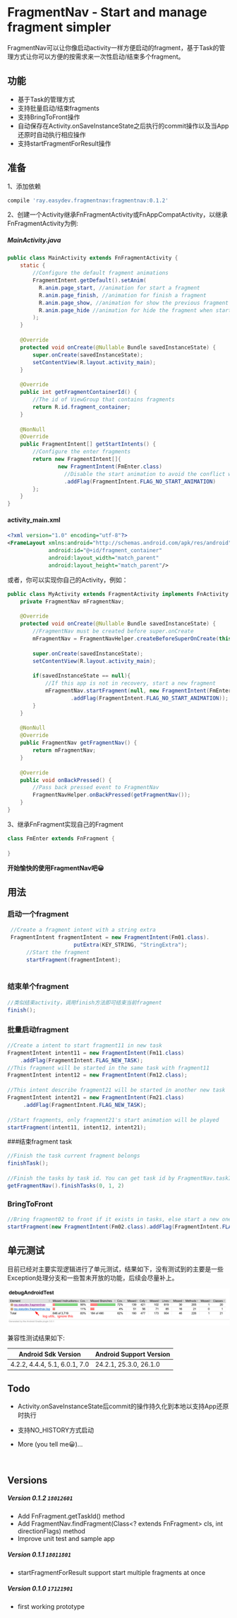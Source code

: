 # FragmentNav - Start and manage fragment simpler



FragmentNav可以让你像启动activity一样方便启动的fragment，基于Task的管理方式让你可以方便的按需求来一次性启动/结束多个fragment。



## 功能

- 基于Task的管理方式
- 支持批量启动/结束fragments
- 支持BringToFront操作
- 自动保存在Activity.onSaveInstanceState之后执行的commit操作以及当App还原时自动执行相应操作
- 支持startFragmentForResult操作


## 准备

1、添加依赖

```groovy
compile 'ray.easydev.fragmentnav:fragmentnav:0.1.2'
```



2、创建一个Activity继承FnFragmentActivity或FnAppCompatActivity，以继承FnFragmentActivity为例:

##### MainActivity.java

```java
public class MainActivity extends FnFragmentActivity {
    static {
        //Configure the default fragment animations
        FragmentIntent.getDefault().setAnim(
          R.anim.page_start, //animation for start a fragment
          R.anim.page_finish, //animation for finish a fragment
          R.anim.page_show, //animation for show the previous fragment when finish a fragment
          R.anim.page_hide //animation for hide the fragment when start a new fragment
        );
    }

    @Override
    protected void onCreate(@Nullable Bundle savedInstanceState) {
        super.onCreate(savedInstanceState);
        setContentView(R.layout.activity_main);
    }

    @Override
    public int getFragmentContainerId() {
      	//The id of ViewGroup that contains fragments
        return R.id.fragment_container;
    }

    @NonNull
    @Override
    public FragmentIntent[] getStartIntents() {
      	//Configure the enter fragments
        return new FragmentIntent[]{
                new FragmentIntent(FmEnter.class)
                  //Disable the start animation to avoid the conflict with the activity's start animation
                  .addFlag(FragmentIntent.FLAG_NO_START_ANIMATION)
        };
    }
}
```

#### activity_main.xml

```xml
<?xml version="1.0" encoding="utf-8"?>
<FrameLayout xmlns:android="http://schemas.android.com/apk/res/android"
             android:id="@+id/fragment_container"
             android:layout_width="match_parent"
             android:layout_height="match_parent"/>

```

或者，你可以实现你自己的Activity，例如：

```java
public class MyActivity extends FragmentActivity implements FnActivity {
    private FragmentNav mFragmentNav;

    @Override
    protected void onCreate(@Nullable Bundle savedInstanceState) {
        //FragmentNav must be created before super.onCreate
        mFragmentNav = FragmentNavHelper.createBeforeSuperOnCreate(this, R.id.fragment_container, savedInstanceState);

        super.onCreate(savedInstanceState);
        setContentView(R.layout.activity_main);

        if(savedInstanceState == null){
            //If this app is not in recovery, start a new fragment
            mFragmentNav.startFragment(null, new FragmentIntent(FmEnter.class)
                    .addFlag(FragmentIntent.FLAG_NO_START_ANIMATION));
        }
    }

    @NonNull
    @Override
    public FragmentNav getFragmentNav() {
        return mFragmentNav;
    }

    @Override
    public void onBackPressed() {
        //Pass back pressed event to FragmentNav
        FragmentNavHelper.onBackPressed(getFragmentNav());
    }
}
```



3、继承FnFragment实现自己的Fragment

```java
class FmEnter extends FnFragment {
  
}
```

**开始愉快的使用FragmentNav吧😀**



## 用法

### 启动一个fragment

```java
 //Create a fragment intent with a string extra
 FragmentIntent fragmentIntent = new FragmentIntent(Fm01.class).
                     putExtra(KEY_STRING, "StringExtra");
      //Start the fragment
      startFragment(fragmentIntent);
 
```



### 结束单个fragment

```java
//类似结束activity，调用finish方法即可结束当前fragment
finish();
```



### 批量启动fragment

```java
//Create a intent to start fragment11 in new task
FragmentIntent intent11 = new FragmentIntent(Fm11.class)
  	.addFlag(FragmentIntent.FLAG_NEW_TASK);
//This fragment will be started in the same task with fragment11
FragmentIntent intent12 = new FragmentIntent(Fm12.class);

//This intent describe fragment21 will be started in another new task
FragmentIntent intent21 = new FragmentIntent(Fm21.class)
     .addFlag(FragmentIntent.FLAG_NEW_TASK);

//Start fragments, only fragment21's start animation will be played
startFragment(intent11, intent12, intent21);
```



###结束fragment task

```java
//Finish the task current fragment belongs
finishTask();

//Finish the tasks by task id. You can get task id by FragmentNav.taskIds() or FragmentNav.getTaskId()
getFragmentNav().finishTasks(0, 1, 2)
```



### BringToFront

```java
//Bring fragment02 to front if it exists in tasks, else start a new one
startFragment(new FragmentIntent(Fm02.class).addFlag(FragmentIntent.FLAG_BRING_TO_FRONT));
```



## 单元测试

目前已经对主要实现逻辑进行了单元测试，结果如下，没有测试到的主要是一些Exception处理分支和一些暂未开放的功能，后续会尽量补上。

![test_coverage](imgs/test_coverage.png)

兼容性测试结果如下:

| Android Sdk Version           | Android Support Version |
| ----------------------------- | ----------------------- |
| 4.2.2, 4.4.4, 5.1, 6.0.1, 7.0 | 24.2.1, 25.3.0, 26.1.0  |



## Todo

- Activity.onSaveInstanceState后commit的操作持久化到本地以支持App还原时执行

- 支持NO_HISTORY方式启动

- More (you tell me😀)...

  ​


## Versions
##### Version 0.1.2 `18012601`
- Add FnFragment.getTaskId() method
- Add FragmentNav.findFragment(Class<? extends FnFragment> cls, int directionFlags) method
- Improve unit test and sample app

##### Version 0.1.1 `18011801`
- startFragmentForResult support start multiple fragments at once

##### Version 0.1.0 `17121901`
- first working prototype

